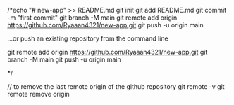 /*echo "# new-app" >> README.md
  git init
  git add README.md
  git commit -m "first commit"
  git branch -M main
  git remote add origin https://github.com/Ryaaan4321/new-app.git
  git push -u origin main


…or push an existing repository from the command line

  git remote add origin https://github.com/Ryaaan4321/new-app.git
  git branch -M main
  git push -u origin main

*/

// to remove the last remote origin of the github repository
git remote -v
git remote remove origin
